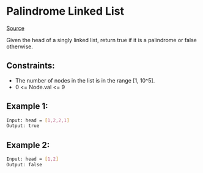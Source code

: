# Palindrome Linked List
[Source](https://leetcode.com/problems/palindrome-linked-list/)

Given the head of a singly linked list, return true if it is a palindrome or false otherwise.

## Constraints:

 - The number of nodes in the list is in the range [1, 10^5].
 - 0 <= Node.val <= 9

## Example 1:
```sh
Input: head = [1,2,2,1]
Output: true
```

## Example 2:
```sh
Input: head = [1,2]
Output: false
```
